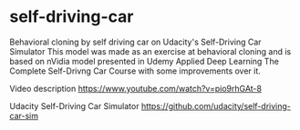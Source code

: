# self-driving-car
Behavioral cloning by self driving car on Udacity's Self-Driving Car Simulator
This model was made as an exercise at behavioral cloning and is based on nVidia model presented in Udemy Applied Deep Learning The Complete Self-Drivng Car Course with some improvements over it.

Video description https://www.youtube.com/watch?v=pio9rhGAt-8

Udacity Self-Driving Car Simulator https://github.com/udacity/self-driving-car-sim
